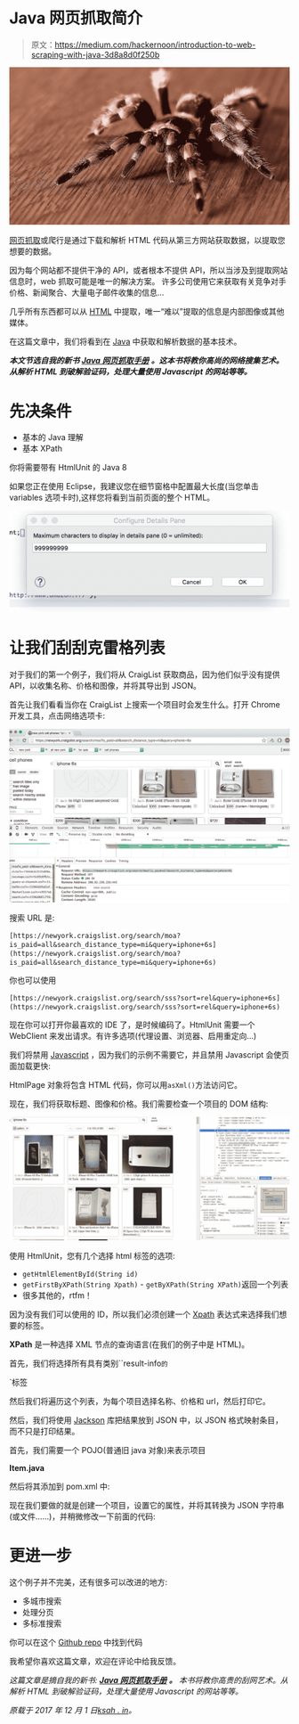 # Java 网页抓取简介

> 原文：<https://medium.com/hackernoon/introduction-to-web-scraping-with-java-3d8a8d0f250b>

![](img/8c995658f573034f7fb352e33cb9f719.png)

[网页抓取](https://hackernoon.com/tagged/web-scraping)或爬行是通过下载和解析 HTML 代码从第三方网站获取数据，以提取您想要的数据。

因为每个网站都不提供干净的 API，或者根本不提供 API，所以当涉及到提取网站信息时，web 抓取可能是唯一的解决方案。
许多公司使用它来获取有关竞争对手价格、新闻聚合、大量电子邮件收集的信息…

几乎所有东西都可以从 [HTML](https://hackernoon.com/tagged/html) 中提取，唯一“难以”提取的信息是内部图像或其他媒体。

在这篇文章中，我们将看到在 [Java](https://hackernoon.com/tagged/java) 中获取和解析数据的基本技术。

***本文节选自我的新书*** [***Java 网页抓取手册***](https://www.javawebscrapinghandbook.com/?utm_source=medium&utm_medium=blogpost&utm_campaign=post1) ***。这本书将教你高尚的网络搜集艺术。从解析 HTML 到破解验证码，处理大量使用 Javascript 的网站等等。***

# 先决条件

*   基本的 Java 理解
*   基本 XPath

你将需要带有 HtmlUnit 的 Java 8

如果您正在使用 Eclipse，我建议您在细节窗格中配置最大长度(当您单击 variables 选项卡时),这样您将看到当前页面的整个 HTML。

![](img/311d240a311a5bd949b54585efe014f5.png)

# 让我们刮刮克雷格列表

对于我们的第一个例子，我们将从 CraigList 获取商品，因为他们似乎没有提供 API，以收集名称、价格和图像，并将其导出到 JSON。

首先让我们看看当你在 CraigList 上搜索一个项目时会发生什么。打开 Chrome 开发工具，点击网络选项卡:

![](img/d5a9e1ecb51ac3eacee696be517695fb.png)

搜索 URL 是:

```
[https://newyork.craigslist.org/search/moa?is_paid=all&search_distance_type=mi&query=iphone+6s](https://newyork.craigslist.org/search/moa?is_paid=all&search_distance_type=mi&query=iphone+6s)
```

你也可以使用

```
[https://newyork.craigslist.org/search/sss?sort=rel&query=iphone+6s](https://newyork.craigslist.org/search/sss?sort=rel&query=iphone+6s)
```

现在你可以打开你最喜欢的 IDE 了，是时候编码了。HtmlUnit 需要一个 WebClient 来发出请求。有许多选项(代理设置、浏览器、启用重定向…)

我们将禁用 [Javascript](https://hackernoon.com/tagged/javascript) ，因为我们的示例不需要它，并且禁用 Javascript 会使页面加载更快:

HtmlPage 对象将包含 HTML 代码，你可以用`asXml()`方法访问它。

现在，我们将获取标题、图像和价格。我们需要检查一个项目的 DOM 结构:

![](img/5339e183314c00c63d2dc1584fb6991a.png)

使用 HtmlUnit，您有几个选择 html 标签的选项:

*   `getHtmlElementById(String id)`
*   `getFirstByXPath(String Xpath)` - `getByXPath(String XPath)`返回一个列表
*   很多其他的，rtfm！

因为没有我们可以使用的 ID，所以我们必须创建一个 [Xpath](http://www.w3schools.com/xsl/xpath_syntax.asp) 表达式来选择我们想要的标签。

**XPath** 是一种选择 XML 节点的查询语言(在我们的例子中是 HTML)。

首先，我们将选择所有具有类别``result-info`的`<p>`标签

然后我们将遍历这个列表，为每个项目选择名称、价格和 url，然后打印它。

然后，我们将使用 [Jackson](https://github.com/FasterXML/jackson) 库把结果放到 JSON 中，以 JSON 格式映射条目，而不只是打印结果。

首先，我们需要一个 POJO(普通旧 java 对象)来表示项目

**Item.java**

然后将其添加到 pom.xml 中:

现在我们要做的就是创建一个项目，设置它的属性，并将其转换为 JSON 字符串(或文件……)，并稍微修改一下前面的代码:

# 更进一步

这个例子并不完美，还有很多可以改进的地方:

*   多城市搜索
*   处理分页
*   多标准搜索

你可以在这个 [Github repo](https://github.com/ksahin/introWebScraping) 中找到代码

我希望你喜欢这篇文章，欢迎在评论中给我反馈。

*这篇文章是摘自我的新书:* [***Java 网页抓取手册***](https://www.javawebscrapinghandbook.com/?utm_source=medium&utm_medium=blogpost&utm_campaign=post1) ***。*** *本书将教你高贵的刮网艺术。从解析 HTML 到破解验证码，处理大量使用 Javascript 的网站等等。*

*原载于 2017 年 12 月 1 日*[*ksah . in*](https://ksah.in/introduction-to-web-scraping-with-java/)*。*